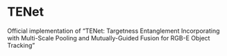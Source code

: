 # TENet
Official implementation of “TENet: Targetness Entanglement Incorporating with Multi-Scale Pooling and Mutually-Guided Fusion for RGB-E Object Tracking”
